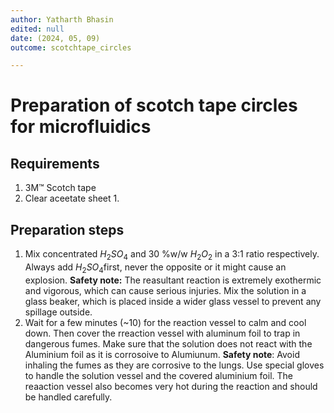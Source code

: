 ```yaml
---
author: Yatharth Bhasin
edited: null
date: (2024, 05, 09)
outcome: scotchtape_circles

---
```


# Preparation of scotch tape circles for microfluidics



## Requirements

1. 3M™ Scotch tape
2. Clear aceetate sheet
	1. 


## Preparation steps

1. Mix concentrated $H_{2}SO_{4}$ and 30 %w/w $H_2O_2$ in a 3:1 ratio respectively. Always add $H_{2}SO_{4}$​ first, never the opposite or it might cause an explosion. 
	**Safety note:** The reasultant reaction is extremely exothermic and vigorous, which can cause serious injuries. Mix the solution in a glass beaker, which is placed inside a wider glass vessel to prevent any spillage outside.
2. Wait for a few minutes (~10) for the reaction vessel to calm and cool down. Then cover the rreaction vessel with aluminum foil to trap in dangerous fumes. Make sure that the solution does not react with the Aluminium foil as it is corrosoive to Alumiunum.
	**Safety note**: Avoid inhaling the fumes as they are corrosive to the lungs. Use special gloves to handle the solution vessel and the covered aluminium foil. The reaaction vessel also becomes very hot during the reaction and should be handled carefully.

